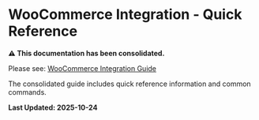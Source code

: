 # WooCommerce Integration - Quick Reference

**⚠️ This documentation has been consolidated.**

Please see: [WooCommerce Integration Guide](02-FEATURES/woocommerce/README.md)

The consolidated guide includes quick reference information and common commands.

**Last Updated: 2025-10-24**
